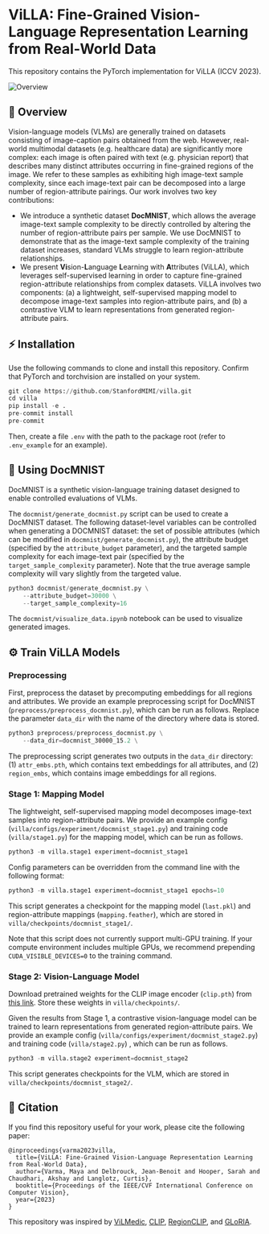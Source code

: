 # ViLLA: Fine-Grained Vision-Language Representation Learning from Real-World Data
This repository contains the PyTorch implementation for ViLLA (ICCV 2023).

![Overview](assets/img.png "")

## 🌴 Overview
Vision-language models (VLMs) are generally trained on datasets consisting of image-caption pairs obtained from the web. However, real-world multimodal datasets (e.g. healthcare data) are significantly more complex: each image is often paired with text (e.g. physician report) that describes many distinct attributes occurring in fine-grained regions of the image. We refer to these samples as exhibiting high image-text sample complexity, since each image-text pair can be decomposed into a large number of region-attribute pairings. Our work involves two key contributions:

- We introduce a synthetic dataset **DocMNIST**, which allows the average image-text sample complexity to be directly controlled by altering the number of region-attribute pairs per sample. We use DocMNIST to demonstrate that as the image-text sample complexity of the training dataset increases, standard VLMs struggle to learn region-attribute relationships.
- We present **Vi**sion-**L**anguage **L**earning with **A**ttributes (ViLLA), which leverages self-supervised learning in order to capture fine-grained region-attribute relationships from complex datasets. ViLLA involves two components:  (a) a lightweight, self-supervised mapping model to decompose image-text samples into region-attribute pairs, and (b) a contrastive VLM to learn representations from generated region-attribute pairs.

## ⚡️ Installation
Use the following commands to clone and install this repository. Confirm that PyTorch and torchvision are installed on your system.

```python
git clone https://github.com/StanfordMIMI/villa.git
cd villa
pip install -e .
pre-commit install
pre-commit
```

Then, create a file ```.env``` with the path to the package root (refer to ```.env_example``` for an example).

## 🔢 Using DocMNIST
DocMNIST is a synthetic vision-language training dataset designed to enable controlled evaluations of VLMs.

The ```docmnist/generate_docmnist.py``` script can be used to create a DocMNIST dataset. The following dataset-level variables can be controlled when generating a DOCMNIST dataset: the set of possible attributes (which can be modified in ```docmnist/generate_docmnist.py```), the attribute budget (specified by the ```attribute_budget``` parameter), and the targeted sample complexity for each image-text pair (specified by the ```target_sample_complexity``` parameter). Note that the true average sample complexity will vary slightly from the targeted value.

```python
python3 docmnist/generate_docmnist.py \
    --attribute_budget=30000 \
    --target_sample_complexity=16
```
The ```docmnist/visualize_data.ipynb``` notebook can be used to visualize generated images.

## ⚙️ Train ViLLA Models
### Preprocessing
First, preprocess the dataset by precomputing embeddings for all regions and attributes. We provide an example preprocessing script for DocMNIST (```preprocess/preprocess_docmnist.py```), which can be run as follows. Replace the parameter ```data_dir``` with the name of the directory where data is stored.

```python
python3 preprocess/preprocess_docmnist.py \
    --data_dir=docmnist_30000_15.2 \
```

The preprocessing script generates two outputs in the ```data_dir``` directory: (1) ```attr_embs.pth```, which contains text embeddings for all attributes, and (2) ```region_embs```, which contains image embeddings for all regions.

### Stage 1: Mapping Model
The lightweight, self-supervised mapping model decomposes image-text samples into region-attribute pairs. We provide an example config (```villa/configs/experiment/docmnist_stage1.py```) and training code (```villa/stage1.py```) for the mapping model, which can be run as follows.

```python
python3 -m villa.stage1 experiment=docmnist_stage1
```

Config parameters can be overridden from the command line with the following format:

```python
python3 -m villa.stage1 experiment=docmnist_stage1 epochs=10
```

This script generates a checkpoint for the mapping model (```last.pkl```) and region-attribute mappings (```mapping.feather```), which are stored in  ```villa/checkpoints/docmnist_stage1/```.

Note that this script does not currently support multi-GPU training. If your compute environment includes multiple GPUs, we recommend prepending ```CUDA_VISIBLE_DEVICES=0``` to the training command.

### Stage 2: Vision-Language Model
Download pretrained weights for the CLIP image encoder (```clip.pth```) from [this link](https://drive.google.com/drive/u/1/folders/1luymCKnHZ86xFFsGZAbW2nKYylVLTi-g). Store these weights in ```villa/checkpoints/```.

Given the results from Stage 1, a contrastive vision-language model can be trained to learn representations from generated region-attribute pairs. We provide an example config (```villa/configs/experiment/docmnist_stage2.py```) and training code (```villa/stage2.py```) , which can be run as follows.

```python
python3 -m villa.stage2 experiment=docmnist_stage2
```

This script generates checkpoints for the VLM, which are stored in ```villa/checkpoints/docmnist_stage2/```.


## 📎 Citation
If you find this repository useful for your work, please cite the following paper:

```
@inproceedings{varma2023villa,
  title={ViLLA: Fine-Grained Vision-Language Representation Learning from Real-World Data},
  author={Varma, Maya and Delbrouck, Jean-Benoit and Hooper, Sarah and Chaudhari, Akshay and Langlotz, Curtis},
  booktitle={Proceedings of the IEEE/CVF International Conference on Computer Vision},
  year={2023}
}
```
This repository was inspired by [ViLMedic](https://github.com/jbdel/vilmedic), [CLIP](https://github.com/openai/CLIP), [RegionCLIP](https://github.com/microsoft/regionclip), and [GLoRIA](https://github.com/marshuang80/gloria).
